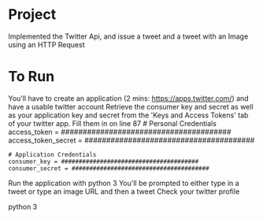 # Project
Implemented the Twitter Api, and issue a tweet and a tweet with an Image using an HTTP Request


# To Run
You'll have to create an application (2 mins: https://apps.twitter.com/) and have a usable twitter account
Retrieve the consumer key and secret as well as your application key and secret from the 'Keys and Access Tokens' tab of your twitter app.
Fill them in on line 87
    # Personal Credentials
    access_token = #######################################
    access_token_secret = #######################################

    # Application Credentials
    consumer_key = #######################################
    consumer_secret = #######################################

Run the application with python 3
You'll be prompted to either type in a tweet or type an image URL and then a tweet
Check your twitter profile

python 3
